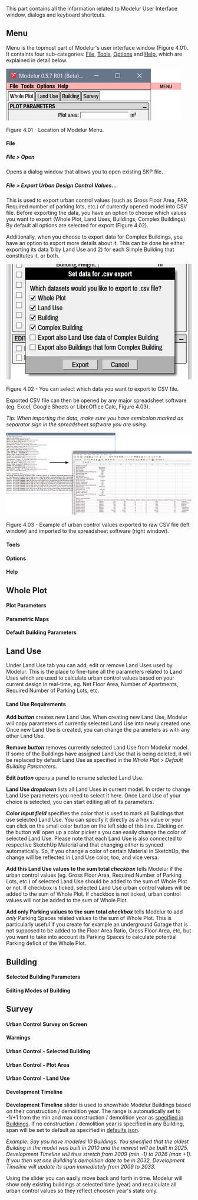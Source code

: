 This part contains all the information related to Modelur User Interface window, dialogs and keyboard shortcuts.

Menu
----

Menu is the topmost part of Modelur's user interface window (Figure 4.01). It containts four sub-categories: [File](#file), [Tools](#tools), [Options](#options) and [Help](#help), which are explained in detail below.

![Modelur Menu](img/modelur_ui_parts_menu_annotated.png)
<figcaption>Figure 4.01 - Location of Modelur Menu.</figcaption>

#### File

##### File > Open
Opens a dialog window that allows you to open existing SKP file.

##### File > Export Urban Design Control Values…
This is used to export urban control values (such as Gross Floor Area, FAR, Required number of parking lots, etc.) of currently opened model into CSV file. Before exporting the data, you have an option to choose which values you want to export (Whole Plot, Land Uses, Buildings, Complex Buildings). By default all options are selected for export (Figure 4.02).

Additionally, when you choose to export data for Complex Buildings, you have an option to export more details about it. This can be done be either exporting its data 1) by Land Use and 2) for each Simple Building that constitutes it, or both.

![Urban indicators export](img/export_urban_control_indicators.png)
<figcaption>Figure 4.02 - You can select which data you want to export to CSV file.</figcaption>

Exported CSV file can then be opened by any major spreadsheet software (eg. Excel, Google Sheets or LibreOffice Calc, Figure 4.03).

_Tip: When importing the data, make sure you have semicolon marked as separator sign in the spreadsheet software you are using._

![Exported urban control values](img/exported_urban_control_values.png)
<figcaption>Figure 4.03 - Example of urban control values exported to raw CSV file (left window) and imported to the spreadsheet software (right window).</figcaption> 

#### Tools
#### Options
#### Help

Whole Plot
----------

#### Plot Parameters
#### Parametric Maps
#### Default Building Parameters

Land Use
--------

Under Land Use tab you can add, edit or remove Land Uses used by Modelur. This is the place to fine-tune all the parameters related to Land Uses which are used to calculate urban control values based on your current design in real-time, eg. Net Floor Area, Number of Apartments, Required Number of Parking Lots, etc.

#### Land Use Requirements

**Add _button_** creates new Land Use. When creating new Land Use, Modelur will copy parameters of currently selected Land Use into newly created one. Once new Land Use is created, you can change the parameters as with any other Land Use.

**Remove _button_** removes currently selected Land Use from Modelur model. If some of the Buildings have assigned Land Use that is being deleted, it will be replaced by default Land Use as specified in the _Whole Plot > Default Building Parameters_.

**Edit _button_** opens a panel to rename selected Land Use.

**Land Use _dropdown_** lists all Land Uses in current model. In order to change Land Use parameters you need to select it here. Once Land Use of your choice is selected, you can start editing all of its parameters.
  
**Color _input field_** specifies the color that is used to mark all Buildings that use selected Land Use. You can specify it directly as a hex value or your can click on the small color button on the left side of this line. Clicking on the button will open up a color picker s you can easily change the color of selected Land Use. Please note that each Land Use is also connected to respective SketchUp Material and that changing either is synced automatically. So, if you change a color of certain Material in SketchUp, the change will be reflected in Land Use color, too, and vice versa.

**Add this Land Use values to the sum total _checkbox_** tells Modelur if the urban control values (eg. Gross Floor Area, Required Number of Parking Lots, etc.) of selected Land Use should be added to the sum of Whole Plot or not. If checkbox is ticked, selected Land Use urban control values will be added to the sum of Whole Plot. If checkbox is not ticked, urban control values will not be added to the sum of Whole Plot.

**Add only Parking values to the sum total _checkbox_** tells Modelur to add _only_ Parking Spaces related values to the sum of Whole Plot. This is particularly useful if you create for example an underground Garage that is not supposed to be added to the Floor Area Ratio, Gross Floor Area, etc, but you want to take into account its Parking Spaces to calculate potential Parking deficit of the Whole Plot.

Building
--------

#### Selected Building Parameters
#### Editing Modes of Building

Survey
------

#### Urban Control Survey on Screen
#### Warnings
#### Urban Control - Selected Building
#### Urban Control - Plot Area
#### Urban Control - Land Use
#### Development Timeline

**Development Timeline** slider is used to show/hide Modelur Buildings based on their construction / demolition year. The range is automatically set to -1/+1 from the min and max construction / demolition year as [specified in Buildings](#selected-building-parameters). If no construction / demolition year is specified in any Building, span will be set to default as specified in [defaults.json](/getting-started/#preferences-location).

_Example: Say you have modeled 10 Buildings. You specified that the oldest Building in the model was built in 2010 and the newest will be built in 2025. Development Timeline will thus stretch from 2009 (min -1) to 2026 (max +1). If you then set one Building's demolition date to be in 2032, Development Timeline will update its span immediately from 2009 to 2033._

Using the slider you can easily move back and forth in time. Modelur will show only existing buildings at selected time (year) and recalculate all urban control values so they reflect choosen year's state only. 